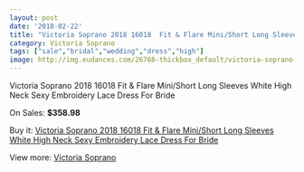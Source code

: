 ```yaml
---
layout: post
date: '2018-02-22'
title: "Victoria Soprano 2018 16018  Fit & Flare Mini/Short Long Sleeves White High Neck Sexy Embroidery Lace Dress For Bride"
category: Victoria Soprano
tags: ["sale","bridal","wedding","dress","high"]
image: http://img.eudances.com/26768-thickbox_default/victoria-soprano-2018-16018-chloe-fit-flare-mini-short-long-sleeves-white-high-neck-sexy-embroidery-lace-dress-for-bride.jpg
---
```

Victoria Soprano 2018 16018  Fit & Flare Mini/Short Long Sleeves White High Neck Sexy Embroidery Lace Dress For Bride

On Sales: **$358.98**
<a href="https://www.eudances.com/en/victoria-soprano/8924-victoria-soprano-2018-16018-chloe-fit-flare-mini-short-long-sleeves-white-high-neck-sexy-embroidery-lace-dress-for-bride.html"><amp-img layout="responsive" width="600" height="600" src="//img.eudances.com/26768-thickbox_default/victoria-soprano-2018-16018-chloe-fit-flare-mini-short-long-sleeves-white-high-neck-sexy-embroidery-lace-dress-for-bride.jpg" alt="Victoria Soprano 2018 16018  Fit & Flare Mini/Short Long Sleeves White High Neck Sexy Embroidery Lace Dress For Bride 0" /></a>
<a href="https://www.eudances.com/en/victoria-soprano/8924-victoria-soprano-2018-16018-chloe-fit-flare-mini-short-long-sleeves-white-high-neck-sexy-embroidery-lace-dress-for-bride.html"><amp-img layout="responsive" width="600" height="600" src="//img.eudances.com/26772-thickbox_default/victoria-soprano-2018-16018-chloe-fit-flare-mini-short-long-sleeves-white-high-neck-sexy-embroidery-lace-dress-for-bride.jpg" alt="Victoria Soprano 2018 16018  Fit & Flare Mini/Short Long Sleeves White High Neck Sexy Embroidery Lace Dress For Bride 1" /></a>
<a href="https://www.eudances.com/en/victoria-soprano/8924-victoria-soprano-2018-16018-chloe-fit-flare-mini-short-long-sleeves-white-high-neck-sexy-embroidery-lace-dress-for-bride.html"><amp-img layout="responsive" width="600" height="600" src="//img.eudances.com/26771-thickbox_default/victoria-soprano-2018-16018-chloe-fit-flare-mini-short-long-sleeves-white-high-neck-sexy-embroidery-lace-dress-for-bride.jpg" alt="Victoria Soprano 2018 16018  Fit & Flare Mini/Short Long Sleeves White High Neck Sexy Embroidery Lace Dress For Bride 2" /></a>
<a href="https://www.eudances.com/en/victoria-soprano/8924-victoria-soprano-2018-16018-chloe-fit-flare-mini-short-long-sleeves-white-high-neck-sexy-embroidery-lace-dress-for-bride.html"><amp-img layout="responsive" width="600" height="600" src="//img.eudances.com/26770-thickbox_default/victoria-soprano-2018-16018-chloe-fit-flare-mini-short-long-sleeves-white-high-neck-sexy-embroidery-lace-dress-for-bride.jpg" alt="Victoria Soprano 2018 16018  Fit & Flare Mini/Short Long Sleeves White High Neck Sexy Embroidery Lace Dress For Bride 3" /></a>
<a href="https://www.eudances.com/en/victoria-soprano/8924-victoria-soprano-2018-16018-chloe-fit-flare-mini-short-long-sleeves-white-high-neck-sexy-embroidery-lace-dress-for-bride.html"><amp-img layout="responsive" width="600" height="600" src="//img.eudances.com/26769-thickbox_default/victoria-soprano-2018-16018-chloe-fit-flare-mini-short-long-sleeves-white-high-neck-sexy-embroidery-lace-dress-for-bride.jpg" alt="Victoria Soprano 2018 16018  Fit & Flare Mini/Short Long Sleeves White High Neck Sexy Embroidery Lace Dress For Bride 4" /></a>

Buy it: [Victoria Soprano 2018 16018  Fit & Flare Mini/Short Long Sleeves White High Neck Sexy Embroidery Lace Dress For Bride](https://www.eudances.com/en/victoria-soprano/8924-victoria-soprano-2018-16018-chloe-fit-flare-mini-short-long-sleeves-white-high-neck-sexy-embroidery-lace-dress-for-bride.html "Victoria Soprano 2018 16018  Fit & Flare Mini/Short Long Sleeves White High Neck Sexy Embroidery Lace Dress For Bride")

View more: [Victoria Soprano](https://www.eudances.com/en/132-victoria-soprano "Victoria Soprano")